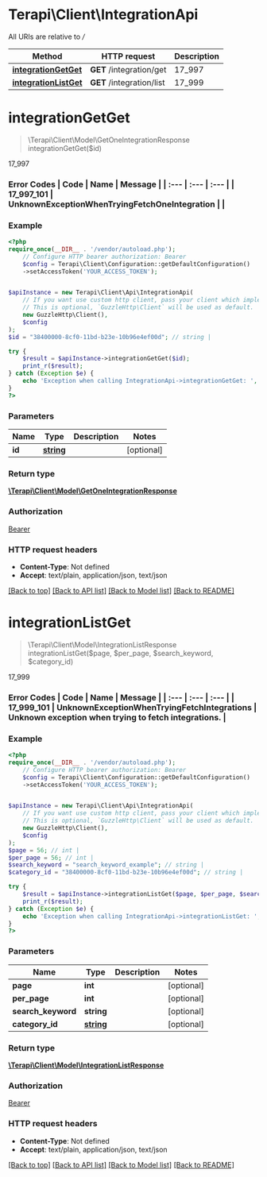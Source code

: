 # Terapi\Client\IntegrationApi

All URIs are relative to */*

Method | HTTP request | Description
------------- | ------------- | -------------
[**integrationGetGet**](IntegrationApi.md#integrationgetget) | **GET** /integration/get | 17_997
[**integrationListGet**](IntegrationApi.md#integrationlistget) | **GET** /integration/list | 17_999

# **integrationGetGet**
> \Terapi\Client\Model\GetOneIntegrationResponse integrationGetGet($id)

17_997

### Error Codes | Code | Name | Message | | :--- | :--- | :--- | | 17_997_101 | UnknownExceptionWhenTryingFetchOneIntegration |  |

### Example
```php
<?php
require_once(__DIR__ . '/vendor/autoload.php');
    // Configure HTTP bearer authorization: Bearer
    $config = Terapi\Client\Configuration::getDefaultConfiguration()
    ->setAccessToken('YOUR_ACCESS_TOKEN');


$apiInstance = new Terapi\Client\Api\IntegrationApi(
    // If you want use custom http client, pass your client which implements `GuzzleHttp\ClientInterface`.
    // This is optional, `GuzzleHttp\Client` will be used as default.
    new GuzzleHttp\Client(),
    $config
);
$id = "38400000-8cf0-11bd-b23e-10b96e4ef00d"; // string | 

try {
    $result = $apiInstance->integrationGetGet($id);
    print_r($result);
} catch (Exception $e) {
    echo 'Exception when calling IntegrationApi->integrationGetGet: ', $e->getMessage(), PHP_EOL;
}
?>
```

### Parameters

Name | Type | Description  | Notes
------------- | ------------- | ------------- | -------------
 **id** | [**string**](../Model/.md)|  | [optional]

### Return type

[**\Terapi\Client\Model\GetOneIntegrationResponse**](../Model/GetOneIntegrationResponse.md)

### Authorization

[Bearer](../../README.md#Bearer)

### HTTP request headers

 - **Content-Type**: Not defined
 - **Accept**: text/plain, application/json, text/json

[[Back to top]](#) [[Back to API list]](../../README.md#documentation-for-api-endpoints) [[Back to Model list]](../../README.md#documentation-for-models) [[Back to README]](../../README.md)

# **integrationListGet**
> \Terapi\Client\Model\IntegrationListResponse integrationListGet($page, $per_page, $search_keyword, $category_id)

17_999

### Error Codes | Code | Name | Message | | :--- | :--- | :--- | | 17_999_101 | UnknownExceptionWhenTryingFetchIntegrations | Unknown exception when trying to fetch integrations. |

### Example
```php
<?php
require_once(__DIR__ . '/vendor/autoload.php');
    // Configure HTTP bearer authorization: Bearer
    $config = Terapi\Client\Configuration::getDefaultConfiguration()
    ->setAccessToken('YOUR_ACCESS_TOKEN');


$apiInstance = new Terapi\Client\Api\IntegrationApi(
    // If you want use custom http client, pass your client which implements `GuzzleHttp\ClientInterface`.
    // This is optional, `GuzzleHttp\Client` will be used as default.
    new GuzzleHttp\Client(),
    $config
);
$page = 56; // int | 
$per_page = 56; // int | 
$search_keyword = "search_keyword_example"; // string | 
$category_id = "38400000-8cf0-11bd-b23e-10b96e4ef00d"; // string | 

try {
    $result = $apiInstance->integrationListGet($page, $per_page, $search_keyword, $category_id);
    print_r($result);
} catch (Exception $e) {
    echo 'Exception when calling IntegrationApi->integrationListGet: ', $e->getMessage(), PHP_EOL;
}
?>
```

### Parameters

Name | Type | Description  | Notes
------------- | ------------- | ------------- | -------------
 **page** | **int**|  | [optional]
 **per_page** | **int**|  | [optional]
 **search_keyword** | **string**|  | [optional]
 **category_id** | [**string**](../Model/.md)|  | [optional]

### Return type

[**\Terapi\Client\Model\IntegrationListResponse**](../Model/IntegrationListResponse.md)

### Authorization

[Bearer](../../README.md#Bearer)

### HTTP request headers

 - **Content-Type**: Not defined
 - **Accept**: text/plain, application/json, text/json

[[Back to top]](#) [[Back to API list]](../../README.md#documentation-for-api-endpoints) [[Back to Model list]](../../README.md#documentation-for-models) [[Back to README]](../../README.md)

